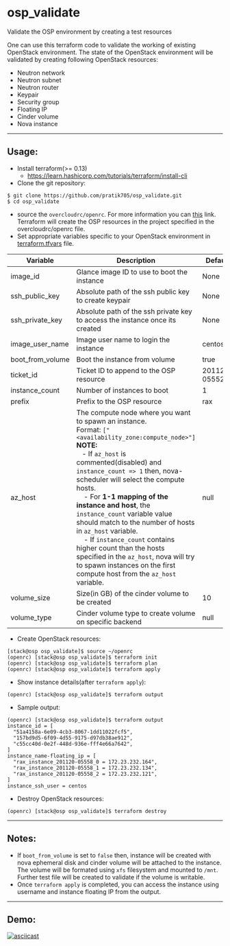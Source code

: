 # osp_validate
Validate the OSP environment by creating a test resources

One can use this terraform code to validate the working of existing OpenStack environment. The state of the OpenStack environment will be validated by creating following OpenStack resources:

  - Neutron network
  - Neutron subnet
  - Neutron router
  - Keypair
  - Security group
  - Floating IP
  - Cinder volume
  - Nova instance
---

## Usage:
- Install terraform(>= 0.13)
  - https://learn.hashicorp.com/tutorials/terraform/install-cli 
- Clone the git repository:  
```
$ git clone https://github.com/pratik705/osp_validate.git
$ cd osp_validate
```
- source the `overcloudrc/openrc`. For more information you can [this](https://docs.openstack.org/keystone/victoria/install/keystone-openrc-rdo.html) link. Terraform will create the OSP resources in the project specified in the overcloudrc/openrc file.  
- Set appropriate variables specific to your OpenStack environment in [terraform.tfvars](https://github.com/pratik705/osp_validate/blob/main/terraform.tfvars) file.

| Variable          | Description                                                                    | Default          | Required  |
|-------------------|--------------------------------------------------------------------------------|------------------|-----------|
| image_id          | Glance image ID to use to boot the instance                                    | None             |Yes        |
| ssh_public_key    | Absolute path of the ssh public key to create keypair                          | None             |Yes        |
| ssh_private_key   | Absolute path of the ssh private key to access the instance once its created   | None             |Yes        |
| image_user_name   | Image user name to login the instance                                          | centos           |No         |
| boot_from_volume  | Boot the instance from volume                                                  | true             |No         |
| ticket_id         | Ticket ID to append to the OSP resource                                        | 201120-05552     |No         |
| instance_count    | Number of instances to boot                                                    | 1                |No         |
| prefix            | Prefix to the OSP resource                                                     | rax              |No         |
| az_host           | The compute node where you want to spawn an instance.<br>Format: `["<availability_zone:compute_node>"]`<br>**NOTE:**<br>&nbsp;&nbsp;&nbsp;- If `az_host` is commented(disabled) and `instance_count => 1` then, nova-scheduler will select the compute hosts.<br>&nbsp;&nbsp;&nbsp; - For **1-1 mapping of the instance and host**, the `instance_count` variable value should match to the number of hosts in `az_host` variable. <br> &nbsp;&nbsp;&nbsp; - If `instance_count` contains higher count than the hosts specified in the `az_host`, nova will try to spawn instances on the first compute host from the `az_host` variable.    | null             |No        |
| volume_size       | Size(in GB) of the cinder volume to be created                                 | 10               |No         |
| volume_type       | Cinder volume type to create volume on specific backend                        | null             |No         |

- Create OpenStack resources:
```
[stack@osp osp_validate]$ source ~/openrc
(openrc) [stack@osp osp_validate]$ terraform init
(openrc) [stack@osp osp_validate]$ terraform plan
(openrc) [stack@osp osp_validate]$ terraform apply
```

- Show instance details(after `terraform apply`):
```
(openrc) [stack@osp osp_validate]$ terraform output
``` 
- Sample output:
```
(openrc) [stack@osp osp_validate]$ terraform output
instance_id = [
  "51a4158a-6e09-4cb3-8067-1dd11022fcf5",
  "157bd9d5-6f09-4d55-9175-d97db38ae912",
  "c55cc40d-0e2f-448d-936e-fff4e66a7642",
]
instance_name-floating_ip = [
  "rax_instance_201120-05558_0 = 172.23.232.164",
  "rax_instance_201120-05558_1 = 172.23.232.134",
  "rax_instance_201120-05558_2 = 172.23.232.121",
]
instance_ssh_user = centos
```
- Destroy OpenStack resources:
```
(openrc) [stack@osp osp_validate]$ terraform destroy
```
---

## Notes:
- If `boot_from_volume` is set to `false` then, instance will be created with nova ephemeral disk and cinder volume will be attached to the instance. The volume will be formated using `xfs` filesystem and mounted to `/mnt`. Further test file will be created to validate if the volume is writable.
- Once `terraform apply` is completed, you can access the instance using username and instance floating IP from the output.
---
## Demo:
[![asciicast](https://asciinema.org/a/CF7p4zGNON6PiduhkS7BcCXNy.svg)](https://asciinema.org/a/CF7p4zGNON6PiduhkS7BcCXNy)
